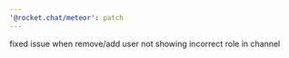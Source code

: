 ```yaml
---
'@rocket.chat/meteor': patch
---
```


fixed issue when remove/add user not showing incorrect role in channel
